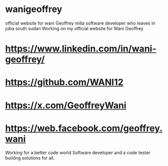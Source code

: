 # wanigeoffrey
official website for wani Geoffrey milla software developer who leaves in juba south sudan
Working on my official website for Wani Geoffrey 

# https://www.linkedin.com/in/wani-geoffrey/
# https://github.com/WANI12
# https://x.com/GeoffreyWani
# https://web.facebook.com/geoffrey.wani

Working for a better code world 
Software developer and a code tester 
buildng solutions for all.
